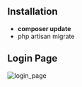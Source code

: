 ## Installation

- **composer update**
- php artisan migrate

## Login Page
![login_page](https://github.com/bluelaned/Laravel_KuisionerAlumni/assets/43365136/5731b863-3dfc-4e81-9561-07e711309f59)
